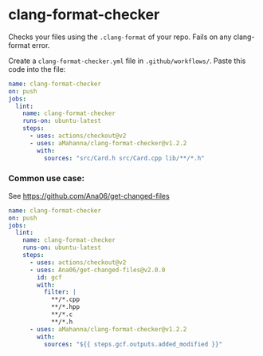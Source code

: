 # clang-format-checker

Checks your files using the `.clang-format` of your repo. Fails on any clang-format error.

Create a `clang-format-checker.yml` file in `.github/workflows/`.
Paste this code into the file:

```yml
name: clang-format-checker
on: push
jobs:
  lint:
    name: clang-format-checker
    runs-on: ubuntu-latest
    steps:
      - uses: actions/checkout@v2
      - uses: aMahanna/clang-format-checker@v1.2.2
        with:
          sources: "src/Card.h src/Card.cpp lib/**/*.h"
```

### Common use case:

See https://github.com/Ana06/get-changed-files

```yml
name: clang-format-checker
on: push
jobs:
  lint:
    name: clang-format-checker
    runs-on: ubuntu-latest
    steps:
      - uses: actions/checkout@v2
      - uses: Ana06/get-changed-files@v2.0.0
        id: gcf
        with:
          filter: |
            **/*.cpp
            **/*.hpp
            **/*.c
            **/*.h
      - uses: aMahanna/clang-format-checker@v1.2.2
        with:
          sources: "${{ steps.gcf.outputs.added_modified }}"
```
